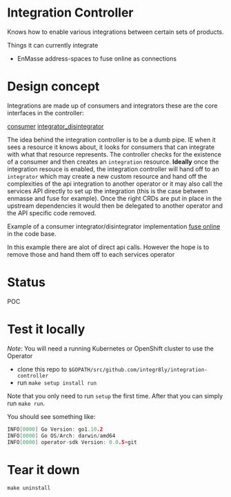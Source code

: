 # Integration Controller

Knows how to enable various integrations between certain sets of products.

Things it can currently integrate

- EnMasse address-spaces to fuse online as connections

# Design concept
Integrations are made up of consumers and integrators these are the core interfaces in the controller:

[consumer](https://github.com/integr8ly/integration-controller/blob/master/pkg/integration/types.go#L29)
[integrator_disintegrator](https://github.com/integr8ly/integration-controller/blob/master/pkg/integration/types.go#L22)

The idea behind the integration controller is to be a dumb pipe. IE when it sees a resource it knows about, it looks for consumers that can integrate with what that resource represents. The controller checks for the existence of a consumer and then creates an ```integration``` resource. **Ideally** once the integration resouce is enabled, the integration controller will hand off to an ```integrator``` which may create a new custom resource and hand off the complexities of the api integration to another operator or it may also call the services API directly to set up the integration (this is the case between enmasse and fuse for example). Once the right CRDs are put in place in the upstream dependencies it would then be delegated to another operator and the API specific code removed.

Example of a consumer integrator/disintegrator implementation [fuse online](https://github.com/integr8ly/integration-controller/tree/master/pkg/fuse) in the code base.

In this example there are alot of direct api calls. However the hope is to remove those and hand them off to each services operator



# Status
POC

# Test it locally

*Note*: You will need a running Kubernetes or OpenShift cluster to use the Operator

- clone this repo to `$GOPATH/src/github.com/integr8ly/integration-controller`
- run `make setup install run`

Note that you only need to run `setup` the first time. After that you can simply run `make run`.

You should see something like:

```go
INFO[0000] Go Version: go1.10.2
INFO[0000] Go OS/Arch: darwin/amd64
INFO[0000] operator-sdk Version: 0.0.5+git

```



# Tear it down

```make uninstall```
